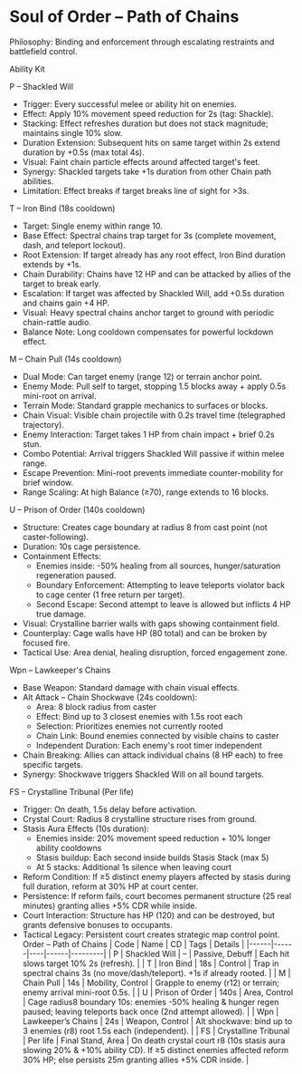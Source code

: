 # Soul of Order – Path of Chains

Philosophy: Binding and enforcement through escalating restraints and battlefield control.

Ability Kit

P – Shackled Will
- Trigger: Every successful melee or ability hit on enemies.
- Effect: Apply 10% movement speed reduction for 2s (tag: Shackle).
- Stacking: Effect refreshes duration but does not stack magnitude; maintains single 10% slow.
- Duration Extension: Subsequent hits on same target within 2s extend duration by +0.5s (max total 4s).
- Visual: Faint chain particle effects around affected target's feet.
- Synergy: Shackled targets take +1s duration from other Chain path abilities.
- Limitation: Effect breaks if target breaks line of sight for >3s.

T – Iron Bind (18s cooldown)
- Target: Single enemy within range 10.
- Base Effect: Spectral chains trap target for 3s (complete movement, dash, and teleport lockout).
- Root Extension: If target already has any root effect, Iron Bind duration extends by +1s.
- Chain Durability: Chains have 12 HP and can be attacked by allies of the target to break early.
- Escalation: If target was affected by Shackled Will, add +0.5s duration and chains gain +4 HP.
- Visual: Heavy spectral chains anchor target to ground with periodic chain-rattle audio.
- Balance Note: Long cooldown compensates for powerful lockdown effect.

M – Chain Pull (14s cooldown)
- Dual Mode: Can target enemy (range 12) or terrain anchor point.
- Enemy Mode: Pull self to target, stopping 1.5 blocks away + apply 0.5s mini-root on arrival.
- Terrain Mode: Standard grapple mechanics to surfaces or blocks.
- Chain Visual: Visible chain projectile with 0.2s travel time (telegraphed trajectory).
- Enemy Interaction: Target takes 1 HP from chain impact + brief 0.2s stun.
- Combo Potential: Arrival triggers Shackled Will passive if within melee range.
- Escape Prevention: Mini-root prevents immediate counter-mobility for brief window.
- Range Scaling: At high Balance (≥70), range extends to 16 blocks.

U – Prison of Order (140s cooldown)
- Structure: Creates cage boundary at radius 8 from cast point (not caster-following).
- Duration: 10s cage persistence.
- Containment Effects:
  - Enemies inside: -50% healing from all sources, hunger/saturation regeneration paused.
  - Boundary Enforcement: Attempting to leave teleports violator back to cage center (1 free return per target).
  - Second Escape: Second attempt to leave is allowed but inflicts 4 HP true damage.
- Visual: Crystalline barrier walls with gaps showing containment field.
- Counterplay: Cage walls have HP (80 total) and can be broken by focused fire.
- Tactical Use: Area denial, healing disruption, forced engagement zone.

Wpn – Lawkeeper's Chains
- Base Weapon: Standard damage with chain visual effects.
- Alt Attack – Chain Shockwave (24s cooldown):
  - Area: 8 block radius from caster
  - Effect: Bind up to 3 closest enemies with 1.5s root each
  - Selection: Prioritizes enemies not currently rooted
  - Chain Link: Bound enemies connected by visible chains to caster
  - Independent Duration: Each enemy's root timer independent
- Chain Breaking: Allies can attack individual chains (8 HP each) to free specific targets.
- Synergy: Shockwave triggers Shackled Will on all bound targets.

FS – Crystalline Tribunal (Per life)
- Trigger: On death, 1.5s delay before activation.
- Crystal Court: Radius 8 crystalline structure rises from ground.
- Stasis Aura Effects (10s duration):
  - Enemies inside: 20% movement speed reduction + 10% longer ability cooldowns
  - Stasis buildup: Each second inside builds Stasis Stack (max 5)
  - At 5 stacks: Additional 1s silence when leaving court
- Reform Condition: If ≥5 distinct enemy players affected by stasis during full duration, reform at 30% HP at court center.
- Persistence: If reform fails, court becomes permanent structure (25 real minutes) granting allies +5% CDR while inside.
- Court Interaction: Structure has HP (120) and can be destroyed, but grants defensive bonuses to occupants.
- Tactical Legacy: Persistent court creates strategic map control point. Order – Path of Chains
| Code | Name | CD | Tags | Details |
|------|------|----|------|---------|
| P | Shackled Will | – | Passive, Debuff | Each hit slows target 10% 2s (refresh). |
| T | Iron Bind | 18s | Control | Trap in spectral chains 3s (no move/dash/teleport). +1s if already rooted. |
| M | Chain Pull | 14s | Mobility, Control | Grapple to enemy (r12) or terrain; enemy arrival mini-root 0.5s. |
| U | Prison of Order | 140s | Area, Control | Cage radius8 boundary 10s: enemies -50% healing & hunger regen paused; leaving teleports back once (2nd attempt allowed). |
| Wpn | Lawkeeper’s Chains | 24s | Weapon, Control | Alt shockwave: bind up to 3 enemies (r8) root 1.5s each (independent). |
| FS | Crystalline Tribunal | Per life | Final Stand, Area | On death crystal court r8 (10s stasis aura slowing 20% & +10% ability CD). If ≥5 distinct enemies affected reform 30% HP; else persists 25m granting allies +5% CDR inside. |

